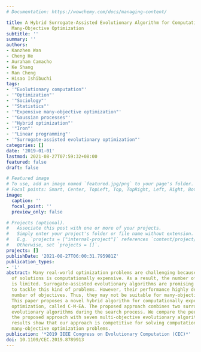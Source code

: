 ```yaml
---
# Documentation: https://wowchemy.com/docs/managing-content/

title: A Hybrid Surrogate-Assisted Evolutionary Algorithm for Computationally Expensive
  Many-Objective Optimization
subtitle: ''
summary: ''
authors:
- Kanzhen Wan
- Cheng He
- Auraham Camacho
- Ke Shang
- Ran Cheng
- Hisao Ishibuchi
tags:
- '"Evolutionary computation"'
- '"Optimization"'
- '"Sociology"'
- '"Statistics"'
- '"Expensive many-objective optimization"'
- '"Gaussian processes"'
- '"Hybrid optimization"'
- '"Iron"'
- '"Linear programming"'
- '"Surrogate-assisted evolutionary optimization"'
categories: []
date: '2019-01-01'
lastmod: 2021-08-27T07:59:32+08:00
featured: false
draft: false

# Featured image
# To use, add an image named `featured.jpg/png` to your page's folder.
# Focal points: Smart, Center, TopLeft, Top, TopRight, Left, Right, BottomLeft, Bottom, BottomRight.
image:
  caption: ''
  focal_point: ''
  preview_only: false

# Projects (optional).
#   Associate this post with one or more of your projects.
#   Simply enter your project's folder or file name without extension.
#   E.g. `projects = ["internal-project"]` references `content/project/deep-learning/index.md`.
#   Otherwise, set `projects = []`.
projects: []
publishDate: '2021-08-27T06:00:31.795981Z'
publication_types:
- '1'
abstract: Many real-world optimization problems are challenging because the evaluation
  of solutions is computationally expensive. As a result, the number of function evaluations
  is limited. Surrogate-assisted evolutionary algorithms are promising approaches
  to tackle this kind of problems. However, their performance highly depends on the
  number of objectives. Thus, they may not be suitable for many-objective optimization.
  This paper proposes a novel hybrid algorithm for computationally expensive many-objective
  optimization, called C-M-EA. The proposed approach combines two surrogate-assisted
  evolutionary algorithms during the search process. We compare the performance of
  the proposed approach with seven multi-objective evolutionary algorithms. Our experimental
  results show that our approach is competitive for solving computationally expensive
  many-objective optimization problems.
publication: '*2019 IEEE Congress on Evolutionary Computation (CEC)*'
doi: 10.1109/CEC.2019.8789913
---
```

